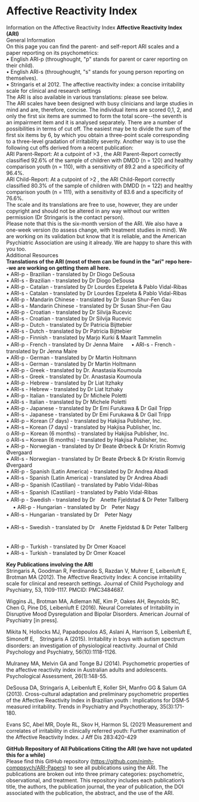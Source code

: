 # Affective Reactivity Index  
Information on the Affective Reactivity Index
**Affective Reactivity Index (ARI)**  
General Information  
On this page you can find the parent- and self-report ARI scales and a paper reporting on its psychometrics:  
•	English ARI-p  (throughought, "p" stands for parent or carer reporting on their child).  
•	English ARI-s   (throughought, "s" stands for young person reporting on themselves).  
•	Stringaris et al 2012. The affective reactivity index: a concise irritability scale for clinical and research settings  
The ARI is also available in various translations: please see below.  
The ARI scales have been designed with busy clinicians and large studies in mind and are, therefore, concise. The individual items are scored 0,1, 2, and only the first six items are summed to form the total score--the seventh is an impairment item and it is analysed separately. There are a number of possibilities in terms of cut off. The easiest may be to divide the sum of the first six items by 6, by which you obtain a three-point scale corresponding to a three-level gradation of irritability severity. Another way is to use the following cut offs derived from a recent publication:  
ARI Parent-Report: At a cutpoint of >3 , the ARI Parent-Report correctly classified 92.6% of the sample of children with DMDD (n = 120) and healthy comparison youth (n = 110), with a sensitivity of 89.2 and a specificity of 96.4%.  
ARI Child-Report: At a cutpoint of >2 , the ARI Child-Report correctly classified 80.3% of the sample of children with DMDD (n = 122) and healthy comparison youth (n = 111), with a sensitivity of 83.6 and a specificity of 76.6%.  
The scale and its translations are free to use, however, they are under copyright and should not be altered in any way without our written permission (Dr Stringaris is the contact person).  
Please note that this is the six-month version of the ARI. We also have a one-week version (to assess change, with treatment studies in mind). We are working on its validation but know that it is reliable, and the American Psychiatric Association are using it already. We are happy to share this with you too.  
Additional Resources  
**Translations of the ARI (most of them can be found in the "ari" repo here--we are working on getting them all here.**   
•	ARI-p - Brazilian - translated by Dr Diogo DeSousa  
•	ARI-s - Brazilian - translated by Dr Diogo DeSousa  
•	ARI-p - Catalan - translated by Dr Lourdes Ezpeleta & Pablo Vidal-Ribas  
•	ARI-s - Catalan - translated by Dr Lourdes Ezpeleta & Pablo Vidal-Ribas  
•	ARI-p - Mandarin Chinese - translated by Dr Susan Shur-Fen Gau  
•	ARI-s - Mandarin Chinese - translated by Dr Susan Shur-Fen Gau  
•	ARI-p - Croatian - translated by Dr Silvija Rucevic  
•	ARI-s - Croatian - translated by Dr Silvija Rucevic  
•	ARI-p - Dutch - translated by Dr Patricia Bijttebier  
•	ARI-s - Dutch - translated by Dr Patricia Bijttebier  
•	ARI-p - Finnish - translated by Marjo Kurki & Maarit Tammelin  
•	ARI-p - French - translated by Dr Jenna Maire  　
•	ARI-s - French - translated by Dr Jenna Maire  
•	ARI-p - German - translated by Dr Martin Holtmann  
•	ARI-s - German - translated by Dr Martin Holtmann  
•	ARI-p - Greek - translated by Dr. Anastasia Koumoula  
•	ARI-s - Greek - translated by Dr. Anastasia Koumoula  
•	ARI-p - Hebrew - translated by Dr Liat Itzhaky  
•	ARI-s - Hebrew - translated by Dr Liat Itzhaky  
•	ARI-p - Italian - translated by Dr Michele Poletti  
•	ARI-s - Italian - translated by Dr Michele Poletti  
•	ARI-p - Japanese - translated by Dr Emi Furukawa & Dr Gail Tripp  
•	ARI-s - Japanese - translated by Dr Emi Furukawa & Dr Gail Tripp  
•	ARI-p – Korean (7 days) - translated by Hakjisa Publisher, Inc.  
•	ARI-s – Korean (7 days) - translated by Hakjisa Publisher, Inc.  
o	ARI-p – Korean (6 months) - translated by Hakjisa Publisher, Inc.  
o	ARI-s – Korean (6 months) - translated by Hakjisa Publisher, Inc.  
•	ARI-p - Norwegian - translated by Dr Beate Ørbeck & Dr Kristin Romvig Øvergaard  
•	ARI-s - Norwegian - translated by Dr Beate Ørbeck & Dr Kristin Romvig Øvergaard  
•	ARI-p - Spanish (Latin America) - translated by Dr Andrea Abadi  
•	ARI-s - Spanish (Latin America) - translated by Dr Andrea Abadi  
•	ARI-p - Spanish (Castilian) - translated by Pablo Vidal-Ribas　      
•	ARI-s - Spanish (Castilian) - translated by Pablo Vidal-Ribas　      
•	ARI-p - Swedish - translated by Dr　Anette Fjeldstad & Dr Peter Tallberg        　
•	ARI-p - Hungarian - translated by Dr　Peter Nagy  
•	ARI-s - Hungarian - translated by Dr　Peter Nagy 

•	ARI-s - Swedish - translated by Dr　Anette Fjeldstad & Dr Peter Tallberg       　

•	ARI-p - Turkish - translated by Dr Omer Koacel  
•	ARI-s - Turkish - translated by Dr Omer Koacel  

**Key Publications involving the ARI**  
Stringaris A, Goodman R, Ferdinando S, Razdan V, Muhrer E, Leibenluft E, Brotman MA (2012). The Affective Reactivity Index: A concise irritability scale for clinical and research settings. Journal of Child Psychology and Psychiatry, 53, 1109-1117. PMCID: PMC3484687.  

Wiggins JL, Brotman MA, Adleman NE, Kim P, Oakes AH, Reynolds RC, Chen G, Pine DS, Leibenluft E (2016). Neural Correlates of Irritability in Disruptive Mood Dysregulation and Bipolar Disorders. American Journal of Psychiatry [in press].  

Mikita N, Hollocks MJ, Papadopoulos AS, Aslani A, Harrison S, Leibenluft E, Simonoff E,　Stringaris A (2015). Irritability in boys with autism spectrum disorders: an investigation of physiological reactivity. Journal of Child Psychology and Psychiatry, 56(10):1118-1126.  

Mulraney MA, Melvin GA and Tonge BJ (2014). Psychometric properties of the affective reactivity index in Australian adults and adolescents. Psychological Assessment, 26(1):148-55.  

DeSousa DA, Stringaris A, Leibenluft E, Koller SH, Manfro GG & Salum GA (2013). Cross-cultural adaptation and preliminary psychometric properties of the Affective Reactivity Index in Brazilian youth : Implications for DSM-5 measured irritability. Trends in Psychiatry and Psychotherapy, 35(3):171-180.

Evans SC, Abel MR, Doyle RL, Skov H, Harmon SL (2021) Measurement and correlates of irritability in clinically referred youth: Further examination of the Affective Reactivity Index. J Aff Dis 283:420-429

**GitHub Repository of All Publications Citing the ARI (we have not updated this for a while)**   
Please find this GitHub repository (https://github.com/nimh-comppsych/ARI-Papers) to see all publications using the ARI. The publications are broken out into three primary categories: psychometric, observational, and treatment. This repository includes each publication’s title, the authors, the publication journal, the year of publication, the DOI associated with the publication, the abstract, and the use of the ARI.   

